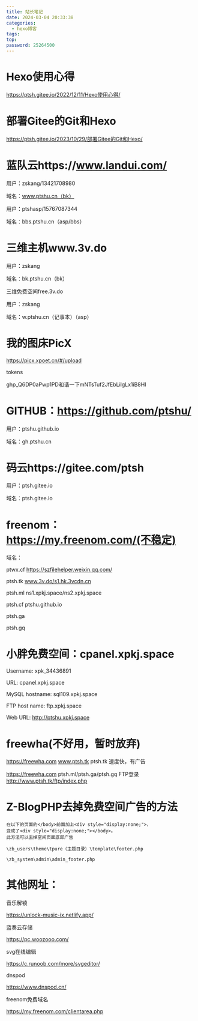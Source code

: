 ```yaml
---
title: 站长笔记
date: 2024-03-04 20:33:38
categories:
  - hexo博客
tags:
top:
password: 25264500
---
```

# Hexo使用心得
 https://ptsh.gitee.io/2022/12/11/Hexo使用心得/

# 部署Gitee的Git和Hexo
https://ptsh.gitee.io/2023/10/29/部署Gitee的Git和Hexo/

<!--more-->

# 蓝队云https://www.landui.com/ 

用户：zskang/13421708980

域名：www.ptshu.cn（bk）

用户：ptshasp/15767087344

域名：bbs.ptshu.cn（asp/bbs）

# 三维主机www.3v.do

用户：zskang

域名：bk.ptshu.cn（bk）

三维免费空间free.3v.do

用户：zskang

域名：w.ptshu.cn（记事本）（asp）

# 我的图床PicX

https://picx.xpoet.cn/#/upload

tokens

ghp_Q6DP0aPwp1PD和谐一下mNTsTuf2JfEbLilgLx1iB8HI

# GITHUB：https://github.com/ptshu/

用户：ptshu.github.io

域名：gh.ptshu.cn

# 码云https://gitee.com/ptsh

用户：ptsh.gitee.io

域名：ptsh.gitee.io

# freenom：https://my.freenom.com/(不稳定)

域名：

ptwx.cf  https://szfilehelper.weixin.qq.com/

ptsh.tk  www.3v.do/s1.hk.3vcdn.cn

ptsh.ml  ns1.xpkj.space/ns2.xpkj.space

ptsh.cf  ptshu.github.io

ptsh.ga

ptsh.gq

# 小胖免费空间：cpanel.xpkj.space

Username:	xpk_34436891

URL:	cpanel.xpkj.space

MySQL hostname:	sql109.xpkj.space

FTP host name:	ftp.xpkj.space

Web URL:	http://ptshu.xpkj.space

# freewha(不好用，暂时放弃)

https://freewha.com                       www.ptsh.tk  ptsh.tk           速度快，有广告

https://freewha.com   ptsh.ml/ptsh.ga/ptsh.gq  FTP登录 http://www.ptsh.tk/ftp/index.php 

# Z-BlogPHP去掉免费空间广告的方法
```
在以下的页面的</body>前面加上<div style="display:none;">，
变成了<div style="display:none;"></body>。
此方法可以去掉空间页面底部广告

\zb_users\theme\tpure（主题目录）\template\footer.php

\zb_system\admin\admin_footer.php
```
# 其他网址：

音乐解锁

https://unlock-music-ix.netlify.app/ 

蓝奏云存储

https://pc.woozooo.com/ 

svg在线编辑

https://c.runoob.com/more/svgeditor/ 

dnspod

https://www.dnspod.cn/ 

freenom免费域名

https://my.freenom.com/clientarea.php 